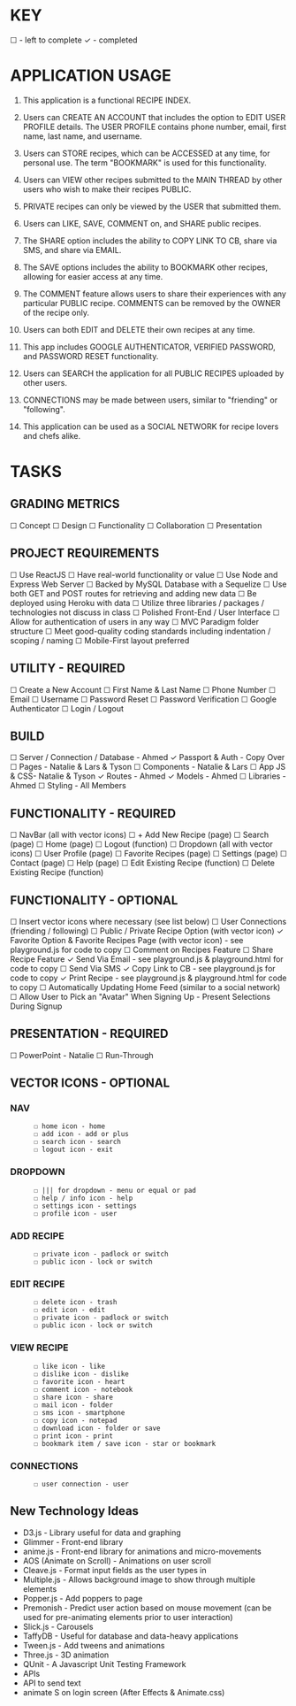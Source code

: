 # KEY 

☐ - left to complete
✓ - completed

# APPLICATION USAGE

1. This application is a functional RECIPE INDEX.

2. Users can CREATE AN ACCOUNT that includes the option to EDIT USER PROFILE details. 
The USER PROFILE contains phone number, email, first name, last name, and username.

3. Users can STORE recipes, which can be ACCESSED at any time, for personal use.
The term "BOOKMARK" is used for this functionality. 

4. Users can VIEW other recipes submitted to the MAIN THREAD by other users who wish to make their recipes PUBLIC.

5. PRIVATE recipes can only be viewed by the USER that submitted them.

6. Users can LIKE, SAVE, COMMENT on, and SHARE public recipes.

7. The SHARE option includes the ability to COPY LINK TO CB, share via SMS, and share via EMAIL.

8. The SAVE options includes the ability to BOOKMARK other recipes, allowing for easier access at any time.

9. The COMMENT feature allows users to share their experiences with any particular PUBLIC recipe. 
COMMENTS can be removed by the OWNER of the recipe only.

10. Users can both EDIT and DELETE their own recipes at any time.

11. This app includes GOOGLE AUTHENTICATOR, VERIFIED PASSWORD, and PASSWORD RESET functionality.

12. Users can SEARCH the application for all PUBLIC RECIPES uploaded by other users.

13. CONNECTIONS may be made between users, similar to "friending" or "following".

14. This application can be used as a SOCIAL NETWORK for recipe lovers and chefs alike.

# TASKS 

  ## GRADING METRICS

  ☐ Concept
  ☐ Design
  ☐ Functionality
  ☐ Collaboration
  ☐ Presentation

  ## PROJECT REQUIREMENTS

  ☐ Use ReactJS
  ☐ Have real-world functionality or value
  ☐ Use Node and Express Web Server
  ☐ Backed by MySQL Database with a Sequelize
  ☐ Use both GET and POST routes for retrieving and adding new data
  ☐ Be deployed using Heroku with data
  ☐ Utilize three libraries / packages / technologies not discuss in class
  ☐ Polished Front-End / User Interface
  ☐ Allow for authentication of users in any way
  ☐ MVC Paradigm folder structure
  ☐ Meet good-quality coding standards including indentation / scoping / naming
  ☐ Mobile-First layout preferred

## UTILITY - REQUIRED

  ☐ Create a New Account
      ☐ First Name & Last Name
      ☐ Phone Number
      ☐ Email
      ☐ Username
  ☐ Password Reset
  ☐ Password Verification 
  ☐ Google Authenticator
  ☐ Login / Logout

## BUILD 

  ☐ Server / Connection / Database - Ahmed
  ✓ Passport & Auth - Copy Over
  ☐ Pages - Natalie & Lars & Tyson
  ☐ Components - Natalie & Lars
  ☐ App JS & CSS- Natalie & Tyson
  ✓ Routes - Ahmed
  ✓ Models - Ahmed 
  ☐ Libraries - Ahmed
  ☐ Styling - All Members 
    
## FUNCTIONALITY - REQUIRED

  ☐ NavBar (all with vector icons)
      ☐ + Add New Recipe (page)
      ☐ Search (page)
      ☐ Home (page)
      ☐ Logout (function)
  ☐ Dropdown (all with vector icons)
      ☐ User Profile (page)
      ☐ Favorite Recipes (page)
      ☐ Settings (page)
      ☐ Contact (page)
      ☐ Help (page)
  ☐ Edit Existing Recipe  (function)
  ☐ Delete Existing Recipe  (function)

## FUNCTIONALITY - OPTIONAL

  ☐ Insert vector icons where necessary (see list below)
  ☐ User Connections (friending / following)
  ☐ Public / Private Recipe Option (with vector icon)
  ✓ Favorite Option & Favorite Recipes Page (with vector icon) - see playground.js for code to copy
  ☐ Comment on Recipes Feature
  ☐ Share Recipe Feature
      ✓ Send Via Email - see playground.js & playground.html for code to copy
      ☐ Send Via SMS
      ✓ Copy Link to CB - see playground.js for code to copy
      ✓ Print Recipe - see playground.js & playground.html for code to copy
  ☐ Automatically Updating Home Feed (similar to a social network)
  ☐ Allow User to Pick an "Avatar" When Signing Up - Present Selections During Signup

## PRESENTATION - REQUIRED

  ☐ PowerPoint - Natalie
  ☐ Run-Through

## VECTOR ICONS - OPTIONAL
<!-- (file name of each icon is listed to the right of each element) -->

  ### NAV
          ☐ home icon - home
          ☐ add icon - add or plus
          ☐ search icon - search
          ☐ logout icon - exit

  ### DROPDOWN
          ☐ ||| for dropdown - menu or equal or pad
          ☐ help / info icon - help
          ☐ settings icon - settings
          ☐ profile icon - user

  ### ADD RECIPE
          ☐ private icon - padlock or switch
          ☐ public icon - lock or switch

  ### EDIT RECIPE
          ☐ delete icon - trash
          ☐ edit icon - edit
          ☐ private icon - padlock or switch
          ☐ public icon - lock or switch

  ### VIEW RECIPE
          ☐ like icon - like
          ☐ dislike icon - dislike
          ☐ favorite icon - heart
          ☐ comment icon - notebook
          ☐ share icon - share
          ☐ mail icon - folder
          ☐ sms icon - smartphone
          ☐ copy icon - notepad
          ☐ download icon - folder or save
          ☐ print icon - print
          ☐ bookmark item / save icon - star or bookmark

  ### CONNECTIONS
          ☐ user connection - user

## New Technology Ideas

- D3.js - Library useful for data and graphing
- Glimmer - Front-end library
- anime.js - Front-end library for animations and micro-movements
- AOS (Animate on Scroll) - Animations on user scroll
- Cleave.js - Format input fields as the user types in
- Multiple.js - Allows background image to show through multiple elements
- Popper.js - Add poppers to page
- Premonish - Predict user action based on mouse movement (can be used for pre-animating elements prior to user interaction)
- Slick.js - Carousels
- TaffyDB - Useful for database and data-heavy applications
- Tween.js - Add tweens and animations
- Three.js - 3D animation
- QUnit - A Javascript Unit Testing Framework
- APIs
- API to send text
- animate S on login screen (After Effects & Animate.css)